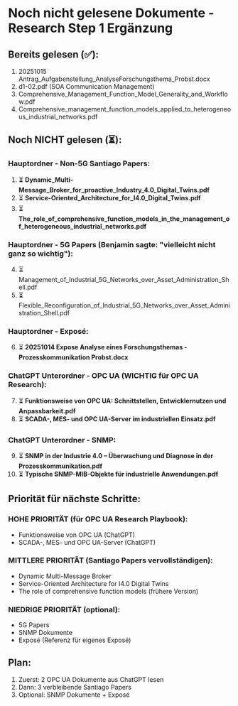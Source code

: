 # Noch nicht gelesene Dokumente - Research Step 1 Ergänzung

## Bereits gelesen (✅):
1. 20251015 Antrag_Aufgabenstellung_AnalyseForschungsthema_Probst.docx
2. d1-02.pdf (SOA Communication Management)
3. Comprehensive_Management_Function_Model_Generality_and_Workflow.pdf
4. Comprehensive_management_function_models_applied_to_heterogeneous_industrial_networks.pdf

## Noch NICHT gelesen (⏳):

### Hauptordner - Non-5G Santiago Papers:
1. ⏳ **Dynamic_Multi-Message_Broker_for_proactive_Industry_4.0_Digital_Twins.pdf**
2. ⏳ **Service-Oriented_Architecture_for_I4.0_Digital_Twins.pdf**
3. ⏳ **The_role_of_comprehensive_function_models_in_the_management_of_heterogeneous_industrial_networks.pdf**

### Hauptordner - 5G Papers (Benjamin sagte: "vielleicht nicht ganz so wichtig"):
4. ⏳ Management_of_Industrial_5G_Networks_over_Asset_Administration_Shell.pdf
5. ⏳ Flexible_Reconfiguration_of_Industrial_5G_Networks_over_Asset_Administration_Shell.pdf

### Hauptordner - Exposé:
6. ⏳ **20251014 Expose Analyse eines Forschungsthemas - Prozesskommunikation Probst.docx**

### ChatGPT Unterordner - OPC UA (WICHTIG für OPC UA Research):
7. ⏳ **Funktionsweise von OPC UA: Schnittstellen, Entwicklernutzen und Anpassbarkeit.pdf**
8. ⏳ **SCADA-, MES- und OPC UA-Server im industriellen Einsatz.pdf**

### ChatGPT Unterordner - SNMP:
9. ⏳ **SNMP in der Industrie 4.0 – Überwachung und Diagnose in der Prozesskommunikation.pdf**
10. ⏳ **Typische SNMP-MIB-Objekte für industrielle Anwendungen.pdf**

## Priorität für nächste Schritte:

### HOHE PRIORITÄT (für OPC UA Research Playbook):
- Funktionsweise von OPC UA (ChatGPT)
- SCADA-, MES- und OPC UA-Server (ChatGPT)

### MITTLERE PRIORITÄT (Santiago Papers vervollständigen):
- Dynamic Multi-Message Broker
- Service-Oriented Architecture for I4.0 Digital Twins
- The role of comprehensive function models (frühere Version)

### NIEDRIGE PRIORITÄT (optional):
- 5G Papers
- SNMP Dokumente
- Exposé (Referenz für eigenes Exposé)

## Plan:
1. Zuerst: 2 OPC UA Dokumente aus ChatGPT lesen
2. Dann: 3 verbleibende Santiago Papers
3. Optional: SNMP Dokumente + Exposé
